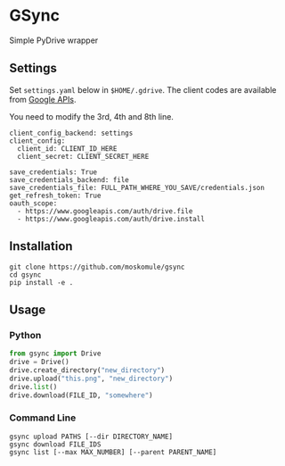 # GSync

Simple PyDrive wrapper

## Settings

Set `settings.yaml` below in `$HOME/.gdrive`. The client codes are available from [Google APIs](https://console.developers.google.com/apis/).

You need to modify the 3rd, 4th and 8th line.

```
client_config_backend: settings
client_config:
  client_id: CLIENT_ID_HERE
  client_secret: CLIENT_SECRET_HERE

save_credentials: True
save_credentials_backend: file
save_credentials_file: FULL_PATH_WHERE_YOU_SAVE/credentials.json
get_refresh_token: True
oauth_scope:
  - https://www.googleapis.com/auth/drive.file
  - https://www.googleapis.com/auth/drive.install
```

## Installation

```
git clone https://github.com/moskomule/gsync
cd gsync
pip install -e .
```

## Usage

### Python

```python
from gsync import Drive
drive = Drive()
drive.create_directory("new_directory")
drive.upload("this.png", "new_directory")
drive.list()
drive.download(FILE_ID, "somewhere")
```

### Command Line

```shell
gsync upload PATHS [--dir DIRECTORY_NAME]
gsync download FILE_IDS
gsync list [--max MAX_NUMBER] [--parent PARENT_NAME]
```
